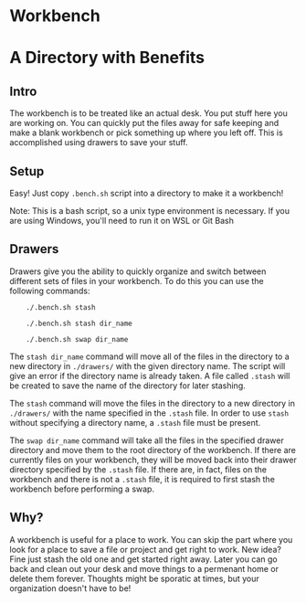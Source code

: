 # Workbench
# A Directory with Benefits

## Intro

The workbench is to be treated like an actual desk. You put stuff here you are working on.
You can quickly put the files away for safe keeping and make a blank workbench or pick something up where you left off.
This is accomplished using drawers to save your stuff.

## Setup

Easy! Just copy `.bench.sh` script into a directory to make it a workbench!

Note: This is a bash script, so a unix type environment is necessary. If you are using Windows, you'll need to run it on WSL or Git Bash

## Drawers

Drawers give you the ability to quickly organize and switch between different sets of files in your workbench.
To do this you can use the following commands:

```
    ./.bench.sh stash
```

```
    ./.bench.sh stash dir_name
```

```
    ./.bench.sh swap dir_name
```

The `stash dir_name` command will move all of the files in the directory to a new directory in `./drawers/` with the given directory name.
The script will give an error if the directory name is already taken.
A file called `.stash` will be created to save the name of the directory for later stashing.

The `stash` command will move the files in the directory to a new directory in `./drawers/` with the name specified in the `.stash` file.
In order to use `stash` without specifying a directory name, a `.stash` file must be present.

The `swap dir_name` command will take all the files in the specified drawer directory and move them to the root directory of the workbench.
If there are currently files on your workbench, they will be moved back into their drawer directory specified by the `.stash` file.
If there are, in fact, files on the workbench and there is not a `.stash` file, it is required to first stash the workbench before performing a swap.

## Why?

A workbench is useful for a place to work. You can skip the part where you look for a place to save a file or project and get right to work. New idea? Fine just stash the old one and get started right away. Later you can go back and clean out your desk and move things to a permenant home or delete them forever. Thoughts might be sporatic at times, but your organization doesn't have to be!
